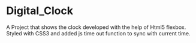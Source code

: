 # Digital_Clock
A Project that shows the clock developed with the help of Html5 flexbox.
Styled with CSS3 and added js time out function to sync with current time.
